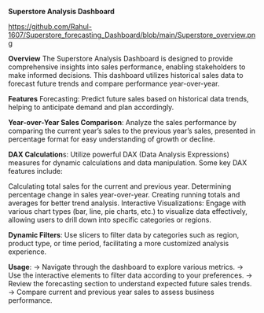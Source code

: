 **Superstore Analysis Dashboard**





https://github.com/Rahul-1607/Superstore_forecasting_Dashboard/blob/main/Superstore_overview.png



**Overview** 
The Superstore Analysis Dashboard is designed to provide comprehensive insights into sales performance, enabling stakeholders to make informed decisions. This dashboard utilizes historical sales data to forecast future trends and compare performance year-over-year.

**Features**
Forecasting: Predict future sales based on historical data trends, helping to anticipate demand and plan accordingly.

**Year-over-Year Sales Comparison**: Analyze the sales performance by comparing the current year’s sales to the previous year’s sales, presented in percentage format for easy understanding of growth or decline.

**DAX Calculation**s: Utilize powerful DAX (Data Analysis Expressions) measures for dynamic calculations and data manipulation. Some key DAX features include:

Calculating total sales for the current and previous year.
Determining percentage change in sales year-over-year.
Creating running totals and averages for better trend analysis.
Interactive Visualizations: Engage with various chart types (bar, line, pie charts, etc.) to visualize data effectively, allowing users to drill down into specific categories or regions.

**Dynamic Filters**: Use slicers to filter data by categories such as region, product type, or time period, facilitating a more customized analysis experience.



**Usage**:
-> Navigate through the dashboard to explore various metrics.
-> Use the interactive elements to filter data according to your preferences.
-> Review the forecasting section to understand expected future sales trends.
-> Compare current and previous year sales to assess business performance.
